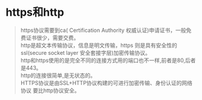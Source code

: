 # https和http
> https协议需要到ca(
Certification Authority 权威认证)申请证书，一般免费证书很少，需要交费。   
http是超文本传输协议，信息是明文传输，https 则是具有安全性的ssl(secure socket layer 安全套接字层)加密传输协议。   
http和https使用的是完全不同的连接方式用的端口也不一样,前者是80,后者是443。   
http的连接很简单,是无状态的。   
HTTPS协议是由SSL+HTTP协议构建的可进行加密传输、身份认证的网络协议 要比http协议安全。
